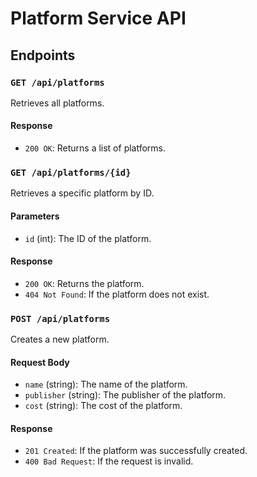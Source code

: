 # Platform Service API

## Endpoints

### `GET /api/platforms`

Retrieves all platforms.

#### Response

- `200 OK`: Returns a list of platforms.

### `GET /api/platforms/{id}`

Retrieves a specific platform by ID.

#### Parameters

- `id` (int): The ID of the platform.

#### Response

- `200 OK`: Returns the platform.
- `404 Not Found`: If the platform does not exist.

### `POST /api/platforms`

Creates a new platform.

#### Request Body

- `name` (string): The name of the platform.
- `publisher` (string): The publisher of the platform.
- `cost` (string): The cost of the platform.

#### Response

- `201 Created`: If the platform was successfully created.
- `400 Bad Request`: If the request is invalid.
